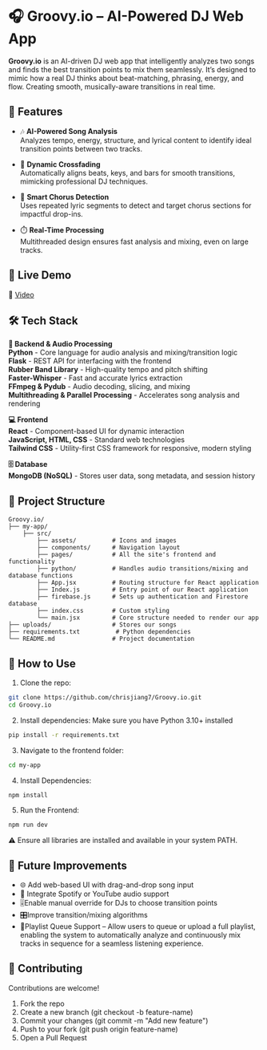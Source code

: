 # 🎧 Groovy.io – AI-Powered DJ Web App

**Groovy.io** is an AI-driven DJ web app that intelligently analyzes two songs and finds the best transition points to mix them seamlessly. It’s designed to mimic how a real DJ thinks about beat-matching, phrasing, energy, and flow. Creating smooth, musically-aware transitions in real time.

## 🚀 Features

- 🎶 **AI-Powered Song Analysis**  
  Analyzes tempo, energy, structure, and lyrical content to identify ideal transition points between two tracks.

- 🔁 **Dynamic Crossfading**  
  Automatically aligns beats, keys, and bars for smooth transitions, mimicking professional DJ techniques.

- 🧠 **Smart Chorus Detection**  
  Uses repeated lyric segments to detect and target chorus sections for impactful drop-ins.

- ⏱️ **Real-Time Processing**  
  Multithreaded design ensures fast analysis and mixing, even on large tracks.

## 🚀 Live Demo

🔗 [Video](https://youtu.be/XrrPRttvvnA)

## 🛠️ Tech Stack
**🔧 Backend & Audio Processing**   
**Python** - Core language for audio analysis and mixing/transition logic  
**Flask** - REST API for interfacing with the frontend  
**Rubber Band Library** - High-quality tempo and pitch shifting  
**Faster-Whisper** - Fast and accurate lyrics extraction  
**FFmpeg & Pydub** - Audio decoding, slicing, and mixing  
**Multithreading & Parallel Processing** - Accelerates song analysis and rendering  

**💻 Frontend**  
**React** - Component-based UI for dynamic interaction  
**JavaScript, HTML, CSS** - Standard web technologies  
**Tailwind CSS** - Utility-first CSS framework for responsive, modern styling  

**🗄️ Database**    
**MongoDB (NoSQL)** - Stores user data, song metadata, and session history  

## 📁 Project Structure

```text
Groovy.io/
├── my-app/
    ├── src/
        ├── assets/          # Icons and images
        ├── components/      # Navigation layout
        ├── pages/           # All the site's frontend and functionality
        ├── python/          # Handles audio transitions/mixing and database functions
        ├── App.jsx          # Routing structure for React application
        ├── Index.js         # Entry point of our React application
        ├── firebase.js      # Sets up authentication and Firestore database
        ├── index.css        # Custom styling
        └── main.jsx         # Core structure needed to render our app
├── uploads/                 # Stores our songs
├── requirements.txt          # Python dependencies
└── README.md                # Project documentation
```

## 🧪 How to Use

1. Clone the repo:
```bash
git clone https://github.com/chrisjiang7/Groovy.io.git
cd Groovy.io
```
2. Install dependencies:
    Make sure you have Python 3.10+ installed
```bash
pip install -r requirements.txt
```

3. Navigate to the frontend folder:
```bash
cd my-app
```
4. Install Dependencies:
```bash
npm install
```
5. Run the Frontend:
```bash
npm run dev
```

⚠️ Ensure all libraries are installed and available in your system PATH.

## 🧰 Future Improvements

- 🌐 Add web-based UI with drag-and-drop song input
- 🎵 Integrate Spotify or YouTube audio support
- 🎚️Enable manual override for DJs to choose transition points
- 🎛️Improve transition/mixing algorithms
- 📑Playlist Queue Support – Allow users to queue or upload a full playlist, enabling the system to automatically analyze and continuously mix tracks in sequence for a seamless listening experience.

## 🤝 Contributing
Contributions are welcome!
1. Fork the repo
2. Create a new branch (git checkout -b feature-name)
3. Commit your changes (git commit -m "Add new feature")
4. Push to your fork (git push origin feature-name)
5. Open a Pull Request

